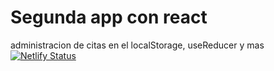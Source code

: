 # Segunda app con react
 administracion de citas en el localStorage, useReducer y mas
 [![Netlify Status](https://api.netlify.com/api/v1/badges/60c331f0-e373-4331-aeb2-fa51ce4896c6/deploy-status)](https://app.netlify.com/sites/citasfran/deploys)

